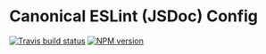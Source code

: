 # Canonical ESLint (JSDoc) Config

[![Travis build status](http://img.shields.io/travis/gajus/eslint-config-canonical-jsdoc/master.svg?style=flat-square)](https://travis-ci.org/gajus/eslint-config-canonical-jsdoc)
[![NPM version](http://img.shields.io/npm/v/eslint-config-canonical-jsdoc.svg?style=flat-square)](https://www.npmjs.org/package/eslint-config-canonical-jsdoc)